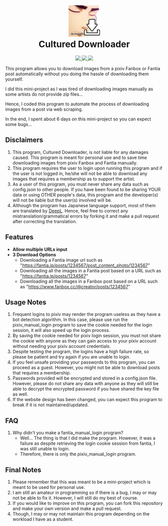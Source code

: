 <h1 align="center">
<img src="/res/cultured_downloader_logo.png" width="100px" height="100px" alt="Cultured Downloader Logo">
<br>
Cultured Downloader
</h1>

<div align="center">
    <a href="https://github.com/KJHJason/Cultured-Downloader/releases">
    <img src="https://img.shields.io/github/v/release/KJHJason/Cultured-Downloader?include_prereleases&label=Latest%20Release" />
  </a>
  <a href="https://github.com/KJHJason/Cultured-Downloader/issues">
    <img src="https://img.shields.io/github/issues/KJHJason/Cultured-Downloader" />
  </a>
  <a href="https://github.com/KJHJason/Cultured-Downloader/pulls">
    <img src="https://img.shields.io/github/issues-pr/KJHJason/Cultured-Downloader" />
  </a>
</div>

This program allows you to download images from a pixiv Fanbox or Fantia post automatically without you doing the hassle of downloading them yourself.

I did this mini-project as I was tired of downloading images manually as some artists do not provide zip files...

Hence, I coded this program to automate the process of downloading images from a post via web scraping.

In the end, I spent about 6 days on this mini-project so you can expect some bugs...

## Disclaimers
1. This program, Cultured Downloader, is not liable for any damages caused. 
   This program is meant for personal use and to save time downloading images from pixiv Fanbox and Fantia manually.
2. This program requires the user to login upon running this program and if the user is not logged in, he/she will not be able to download any images that requires a membership as to support the artist.
3. As a user of this program, you must never share any data such as config.json to other people.
   If you have been found to be sharing YOUR data or using OTHER people's data, this program and the developer(s) will not be liable but the user(s) involved will be.
4. Although the program has Japanese language support, most of them are translated by [DeepL](https://www.deepl.com/translator). Hence, feel free to correct any mistranslation/grammatical errors by forking it and make a pull request after correcting the translation.

## Features
* **Allow multiple URLs input**
* **3 Download Options**
    * Downloading a Fantia image url such as "https://fantia.jp/posts/1234567/post_content_photo/1234567"
    * Downloading all the images in a Fantia post based on a URL such as "https://fantia.jp/posts/1234567"
    * Downloading all the images in a Fanbox post based on a URL such as "https://www.fanbox.cc/@creator/posts/1234567"

## Usage Notes
1. Frequent logins to pixiv may render the program useless as they have a bot detection algorithm. In this case, please use run the pixiv_manual_login program to save the cookie needed for the login session, it will also speed up the login process.
2. By saving the cookie needed for pixiv login session, you must not share the cookie with anyone as they can gain access to your pixiv account without needing your pixiv account credentials.
3. Despite testing the program, the logins have a high failure rate, so please be patient and try again if you are unable to login.
4. If you feel unsafe providing your passwords to this program, you can proceed as a guest. However, you might not be able to download posts that requires a membership.
5. Passwords provided will be encrypted and stored in a config.json file. However, please do not share any data with anyone as they will still be able to decrypt the encrypted password if you have shared the key file as well.
6. If the website design has been changed, you can expect this program to break if it is not maintained/updated.

## FAQ
1. Why didn't you make a fantia_manual_login program?
     * Well... The thing is that I did make the program. However, it was a failure as despite retrieving the login cookie session from fantia, I was still unable to login.
     * Therefore, there is only the pixiv_manual_login program.  

## Final Notes
1. Please remember that this was meant to be a mini-project which is meant to be used for personal use.
2. I am still an amateur in programming so if there is a bug, I may or may not be able to fix it. However, I will still do my best of course.
3. If you would like to improve on this program, you can fork this repository and make your own version and make a pull request.
4. Though, I may or may not maintain this program depending on the workload I have as a student.